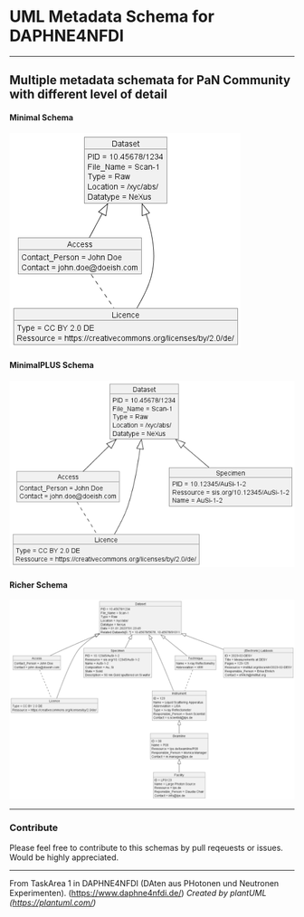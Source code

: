 # UML Metadata Schema for DAPHNE4NFDI

---
## Multiple metadata schemata for PaN Community with different level of detail
#### Minimal Schema
![minimal schema missing](classDiagram_minimalMetadateUseCaseP08.png "Richer")
#### MinimalPLUS Schema
![miniPlus schema missing](classDiagram_minimalPlusMetadateUseCaseP08.png "Richer")
#### Richer Schema
![richer schema missing](classDiagram_richerMetadateUseCaseP08.png "Richer")

---
### Contribute
Please feel free to contribute to this schemas by pull reqeuests or issues. Would be highly appreciated. 

---
From TaskArea 1 in DAPHNE4NFDI (DAten aus PHotonen und Neutronen Experimenten). (https://www.daphne4nfdi.de/)
*Created by plantUML (https://plantuml.com/)*
